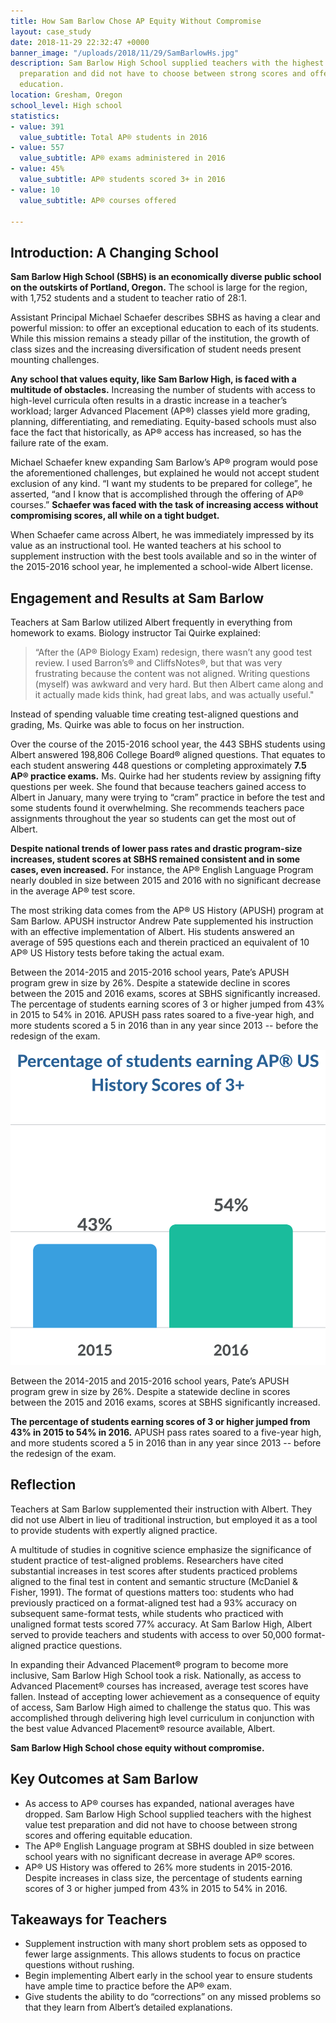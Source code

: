 ```yaml
---
title: How Sam Barlow Chose AP Equity Without Compromise
layout: case_study
date: 2018-11-29 22:32:47 +0000
banner_image: "/uploads/2018/11/29/SamBarlowHs.jpg"
description: Sam Barlow High School supplied teachers with the highest value test
  preparation and did not have to choose between strong scores and offering equitable
  education.
location: Gresham, Oregon
school_level: High school
statistics:
- value: 391
  value_subtitle: Total AP® students in 2016
- value: 557
  value_subtitle: AP® exams administered in 2016
- value: 45%
  value_subtitle: AP® students scored 3+ in 2016
- value: 10
  value_subtitle: AP® courses offered

---
```

## Introduction: A Changing School

**Sam Barlow High School (SBHS) is an economically diverse public school on the outskirts of Portland, Oregon.** The school is large for the region, with 1,752 students and a student to teacher ratio of 28:1.

Assistant Principal Michael Schaefer describes SBHS as having a clear and powerful mission: to offer an exceptional education to each of its students. While this mission remains a steady pillar of the institution, the growth of class sizes and the increasing diversification of student needs present mounting challenges.

**Any school that values equity, like Sam Barlow High, is faced with a multitude of obstacles.** Increasing the number of students with access to high-level curricula often results in a drastic increase in a teacher’s workload; larger Advanced Placement (AP®) classes yield more grading, planning, differentiating, and remediating. Equity-based schools must also face the fact that historically, as AP® access has increased, so has the failure rate of the exam.

Michael Schaefer knew expanding Sam Barlow’s AP® program would pose the aforementioned challenges, but explained he would not accept student exclusion of any kind. “I want my students to be prepared for college”, he asserted, “and I know that is accomplished through the offering of AP® courses.” **Schaefer was faced with the task of increasing access without compromising scores, all while on a tight budget.**

When Schaefer came across Albert, he was immediately impressed by its value as an instructional tool. He wanted teachers at his school to supplement instruction with the best tools available and so in the winter of the 2015-2016 school year, he implemented a school-wide Albert license.

## Engagement and Results at Sam Barlow

Teachers at Sam Barlow utilized Albert frequently in everything from homework to exams. Biology instructor Tai Quirke explained:

> “After the (AP® Biology Exam) redesign, there wasn’t any good test review. I used Barron’s® and CliffsNotes®, but that was very frustrating because the content was not aligned. Writing questions (myself) was awkward and very hard. But then Albert came along and it actually made kids think, had great labs, and was actually useful."

Instead of spending valuable time creating test-aligned questions and grading, Ms. Quirke was able to focus on her instruction.

Over the course of the 2015-2016 school year, the 443 SBHS students using Albert answered 198,806 College Board® aligned questions. That equates to each student answering 448 questions or completing approximately **7.5 AP® practice exams.** Ms. Quirke had her students review by assigning fifty questions per week. She found that because teachers gained access to Albert in January, many were trying to “cram” practice in before the test and some students found it overwhelming. She recommends teachers pace assignments throughout the year so students can get the most out of Albert.

**Despite national trends of lower pass rates and drastic program-size increases, student scores at SBHS remained consistent and in some cases, even increased.** For instance, the AP® English Language Program nearly doubled in size between 2015 and 2016 with no significant decrease in the average AP® test score.

The most striking data comes from the AP® US History (APUSH) program at Sam Barlow. APUSH instructor Andrew Pate supplemented his instruction with an effective implementation of Albert. His students answered an average of 595 questions each and therein practiced an equivalent of 10 AP® US History tests before taking the actual exam.

Between the 2014-2015 and 2015-2016 school years, Pate’s APUSH program grew in size by 26%. Despite a statewide decline in scores between the 2015 and 2016 exams, scores at SBHS significantly increased. The percentage of students earning scores of 3 or higher jumped from 43% in 2015 to 54% in 2016. APUSH pass rates soared to a five-year high, and more students scored a 5 in 2016 than in any year since 2013 -- before the redesign of the exam.

![](/uploads/2018/12/04/graph-ap-us-history-1.svg)

Between the 2014-2015 and 2015-2016 school years, Pate’s APUSH program grew in size by 26%. Despite a statewide decline in scores between the 2015 and 2016 exams, scores at SBHS significantly increased.

**The percentage of students earning scores of 3 or higher jumped from 43% in 2015 to 54% in 2016.** APUSH pass rates soared to a five-year high, and more students scored a 5 in 2016 than in any year since 2013 -- before the redesign of the exam.

## Reflection

Teachers at Sam Barlow supplemented their instruction with Albert. They did not use Albert in lieu of traditional instruction, but employed it as a tool to provide students with expertly aligned practice.

A multitude of studies in cognitive science emphasize the significance of student practice of test-aligned problems. Researchers have cited substantial increases in test scores after students practiced problems aligned to the final test in content and semantic structure (McDaniel & Fisher, 1991). The format of questions matters too: students who had previously practiced on a format-aligned test had a 93% accuracy on subsequent same-format tests, while students who practiced with unaligned format tests scored 77% accuracy. At Sam Barlow High, Albert served to provide teachers and students with access to over 50,000 format-aligned practice questions.

In expanding their Advanced Placement® program to become more inclusive, Sam Barlow High School took a risk. Nationally, as access to Advanced Placement® courses has increased, average test scores have fallen. Instead of accepting lower achievement as a consequence of equity of access, Sam Barlow High aimed to challenge the status quo. This was accomplished through delivering high level curriculum in conjunction with the best value Advanced Placement® resource available, Albert.

**Sam Barlow High School chose equity without compromise.**

## Key Outcomes at Sam Barlow

* As access to AP® courses has expanded, national averages have dropped. Sam Barlow High School supplied teachers with the highest value test preparation and did not have to choose between strong scores and offering equitable education.
* The AP® English Language program at SBHS doubled in size between school years with no significant decrease in average AP® scores.
* AP® US History was offered to 26% more students in 2015-2016. Despite increases in class size, the percentage of students earning scores of 3 or higher jumped from 43% in 2015 to 54% in 2016.

## Takeaways for Teachers

* Supplement instruction with many short problem sets as opposed to fewer large assignments. This allows students to focus on practice questions without rushing.
* Begin implementing Albert early in the school year to ensure students have ample time to practice before the AP® exam.
* Give students the ability to do “corrections” on any missed problems so that they learn from Albert’s detailed explanations.